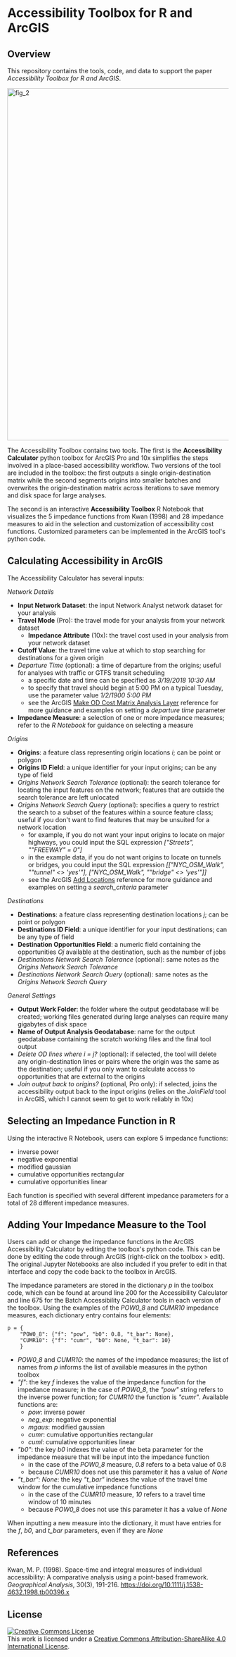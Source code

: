 # Accessibility Toolbox for R and ArcGIS

## Overview
This repository contains the tools, code, and data to support the paper *Accessibility Toolbox for R and ArcGIS*.

<img width="800" alt="fig_2" src="https://github.com/higgicd/Accessibility_Toolbox/blob/master/assets/fig_2.jpg">

The Accessibility Toolbox contains two tools. The first is the **Accessibility Calculator** python toolbox for ArcGIS Pro and 10x simplifies the steps involved in a place-based accessibility workflow. Two versions of the tool are included in the toolbox: the first outputs a single origin-destination matrix while the second segments origins into smaller batches and overwrites the origin-destination matrix across iterations to save memory and disk space for large analyses.

The second is an interactive **Accessibility Toolbox** R Notebook that visualizes the 5 impedance functions from Kwan (1998) and 28 impedance measures to aid in the selection and customization of accessibility cost functions. Customized parameters can be implemented in the ArcGIS tool's python code.

## Calculating Accessibility in ArcGIS
The Accessibility Calculator has several inputs:

*Network Details*
- **Input Network Dataset**: the input Network Analyst network dataset for your analysis
- **Travel Mode** (Pro): the travel mode for your analysis from your network dataset
  - **Impedance Attribute** (10x): the travel cost used in your analysis from your network dataset
- **Cutoff Value**: the travel time value at which to stop searching for destinations for a given origin
- *Departure Time* (optional): a time of departure from the origins; useful for analyses with traffic or GTFS transit scheduling
  - a specific date and time can be specified as *3/19/2018 10:30 AM*
  - to specify that travel should begin at 5:00 PM on a typical Tuesday, use the parameter value *1/2/1900 5:00 PM*
  - see the ArcGIS [Make OD Cost Matrix Analysis Layer](https://pro.arcgis.com/en/pro-app/tool-reference/network-analyst/make-od-cost-matrix-analysis-layer.htm) reference for more guidance and examples on setting a *departure time* parameter
- **Impedance Measure**: a selection of one or more impedance measures; refer to the *R Notebook* for guidance on selecting a measure

*Origins*
- **Origins**: a feature class representing origin locations *i*; can be point or polygon
- **Origins ID Field**: a unique identifier for your input origins; can be any type of field
- *Origins Network Search Tolerance* (optional): the search tolerance for locating the input features on the network; features that are outside the search tolerance are left unlocated
- *Origins Network Search Query* (optional): specifies a query to restrict the search to a subset of the features within a source feature class; useful if you don't want to find features that may be unsuited for a network location
  - for example, if you do not want your input origins to locate on major highways, you could input the SQL expression *["Streets", ""FREEWAY" = 0"]*
  - in the example data, if you do not want origins to locate on tunnels or bridges, you could input the SQL expression *[["NYC_OSM_Walk", ""tunnel" <> 'yes'"], ["NYC_OSM_Walk", ""bridge" <> 'yes'"]]*
  - see the ArcGIS [Add Locations](https://pro.arcgis.com/en/pro-app/tool-reference/network-analyst/add-locations.htm) reference for more guidance and examples on setting a *search_criteria* parameter

*Destinations*
- **Destinations**: a feature class representing destination locations *j*; can be point or polygon
- **Destinations ID Field**: a unique identifier for your input destinations; can be any type of field
- **Destination Opportunities Field**: a numeric field containing the opportunities *Oj* available at the destination, such as the number of jobs
- *Destinations Network Search Tolerance* (optional): same notes as the *Origins Network Search Tolerance*
- *Destinations Network Search Query* (optional): same notes as the *Origins Network Search Query*

*General Settings*
- **Output Work Folder**: the folder where the output geodatabase will be created; working files generated during large analyses can require many gigabytes of disk space
- **Name of Output Analysis Geodatabase**: name for the output geodatabase containing the scratch working files and the final tool output
- *Delete OD lines where i = j?* (optional): if selected, the tool will delete any origin-destination lines or pairs where the origin was the same as the destination; useful if you only want to calculate access to opportunities that are external to the origins
- *Join output back to origins?* (optional, Pro only): if selected, joins the accessibility output back to the input origins (relies on the *JoinField* tool in ArcGIS, which I cannot seem to get to work reliably in 10x)

## Selecting an Impedance Function in R
Using the interactive R Notebook, users can explore 5 impedance functions: 
- inverse power
- negative exponential
- modified gaussian
- cumulative opportunities rectangular
- cumulative opportunities linear

Each function is specified with several different impedance parameters for a total of 28 different impedance measures.

## Adding Your Impedance Measure to the Tool
Users can add or change the impedance functions in the ArcGIS Accessibility Calculator by editing the toolbox's python code. This can be done by editing the code through ArcGIS (right-click on the toolbox > edit). The original Jupyter Notebooks are also included if you prefer to edit in that interface and copy the code back to the toolbox in ArcGIS.

The impedance parameters are stored in the dictionary *p* in the toolbox code, which can be found at around line 200 for the Accessibility Calculator and line 675 for the Batch Accessibility Calculator tools in each version of the toolbox. Using the examples of the *POW0_8* and *CUMR10* impedance measures, each dictionary entry contains four elements:

```
p = {
    "POW0_8": {"f": "pow", "b0": 0.8, "t_bar": None}, 
    "CUMR10": {"f": "cumr", "b0": None, "t_bar": 10}
    }
```

- *POW0_8* and *CUMR10*: the names of the impedance measures; the list of names from *p* informs the list of available measures in the python toolbox
- *"f"*: the key *f* indexes the value of the impedance function for the impedance measure; in the case of *POW0_8*, the *"pow"* string refers to the inverse power function; for *CUMR10* the function is *"cumr"*. Available functions are:
  - *pow*: inverse power
  - *neg_exp*: negative exponential
  - *mgaus*: modified gaussian
  - *cumr*: cumulative opportunities rectangular
  - *cuml*: cumulative opportunities linear
- *"b0"*: the key *b0* indexes the value of the beta parameter for the impedance measure that will be input into the impedance function
  - in the case of the *POW0_8* measure, *0.8* refers to a beta value of 0.8
  - because *CUMR10* does not use this parameter it has a value of *None*
- *"t_bar": None*: the key *"t_bar"* indexes the value of the travel time window for the cumulative impedance functions
  - in the case of the *CUMR10* measure, *10* refers to a travel time window of 10 minutes
  - because *POW0_8* does not use this parameter it has a value of *None*

When inputting a new measure into the dictionary, it must have entries for the *f*, *b0*, and *t_bar* parameters, even if they are *None*

## References

Kwan, M. P. (1998). Space-time and integral measures of individual accessibility: A comparative analysis using a point-based framework. *Geographical Analysis*, 30(3), 191-216. https://doi.org/10.1111/j.1538-4632.1998.tb00396.x

## License
<a rel="license" href="http://creativecommons.org/licenses/by-sa/4.0/"><img alt="Creative Commons License" style="border-width:0" src="https://i.creativecommons.org/l/by-sa/4.0/88x31.png" /></a><br />This work is licensed under a <a rel="license" href="http://creativecommons.org/licenses/by-sa/4.0/">Creative Commons Attribution-ShareAlike 4.0 International License</a>.
